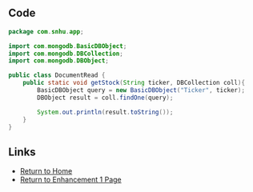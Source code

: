 ## Code
```java
package com.snhu.app;

import com.mongodb.BasicDBObject;
import com.mongodb.DBCollection;
import com.mongodb.DBObject;

public class DocumentRead {
    public static void getStock(String ticker, DBCollection coll){
        BasicDBObject query = new BasicDBObject("Ticker", ticker);
        DBObject result = coll.findOne(query);

        System.out.println(result.toString());
    }
}
```

## Links
- [Return to Home](../../../index.md)
- [Return to Enhancement 1 Page](../../enhancement1.md)